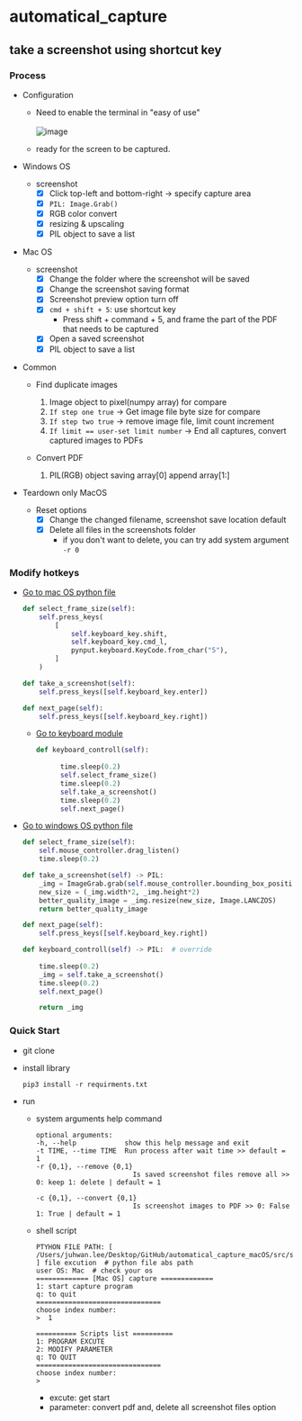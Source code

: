 # automatical_capture

## take a screenshot using shortcut key

### Process
- Configuration
    - Need to enable the terminal in "easy of use"
      <br>
      <br>
          ![image](https://github.com/LeeJuHwan/automatical_capture_macOS/assets/118493627/72a795b6-bbd0-496e-9963-300e27c47528)

    - ready for the screen to be captured.

    
- Windows OS
    - screenshot
        - [x] Click top-left and bottom-right -> specify capture area
        - [x] `PIL: Image.Grab()`
        - [x] RGB color convert
        - [x] resizing & upscaling
        - [x] PIL object to save a list

- Mac OS
    - screenshot
        - [x] Change the folder where the screenshot will be saved
        - [x] Change the screenshot saving format
        - [x] Screenshot preview option turn off
        - [x] `cmd + shift + 5`: use shortcut key
            - Press shift + command + 5, and frame the part of the PDF that needs to be captured
        - [x] Open a saved screenshot
        - [x] PIL object to save a list

- Common
    - Find duplicate images
        1. Image object to pixel(numpy array) for compare
        2. `If step one true` -> Get image file byte size for compare
        3. `If step two true` -> remove image file, limit count increment
        4. `If limit == user-set limit number` -> End all captures, convert captured images to PDFs

    - Convert PDF
        1. PIL(RGB) object saving array[0] append array[1:]

- Teardown only MacOS
    - Reset options
        - [x] Change the changed filename, screenshot save location default
        - [x] Delete all files in the screenshots folder
            - if you don't want to delete, you can try add system argument `-r 0`

### Modify hotkeys
- [Go to mac OS python file](./src/capture/capture_mac_os.py)
    ```python
    def select_frame_size(self):
        self.press_keys(
            [
                self.keyboard_key.shift,
                self.keyboard_key.cmd_l,
                pynput.keyboard.KeyCode.from_char("5"),
            ]
        )

    def take_a_screenshot(self):
        self.press_keys([self.keyboard_key.enter])

    def next_page(self):
        self.press_keys([self.keyboard_key.right])
    ```
    - [Go to keyboard module](./src/common/settings/setup_keyboard.py)
      ```python
      def keyboard_controll(self):
    
            time.sleep(0.2)
            self.select_frame_size()
            time.sleep(0.2)
            self.take_a_screenshot()
            time.sleep(0.2)
            self.next_page()
      ```

- [Go to windows OS python file](./src/capture/capture_windows_os.py)
    ```python
    def select_frame_size(self):
        self.mouse_controller.drag_listen()
        time.sleep(0.2)

    def take_a_screenshot(self) -> PIL:
        _img = ImageGrab.grab(self.mouse_controller.bounding_box_position)  # screen capture -> PIL Object
        new_size = (_img.width*2, _img.height*2)
        better_quality_image = _img.resize(new_size, Image.LANCZOS)
        return better_quality_image

    def next_page(self):
        self.press_keys([self.keyboard_key.right])

    def keyboard_controll(self) -> PIL:  # override
        
        time.sleep(0.2)
        _img = self.take_a_screenshot()
        time.sleep(0.2)
        self.next_page()

        return _img
    ```


### Quick Start
- git clone
- install library
    ```
    pip3 install -r requirments.txt
    ```
    
- run
    - system arguments help command
        ```
        optional arguments:
        -h, --help            show this help message and exit
        -t TIME, --time TIME  Run process after wait time >> default = 1
        -r {0,1}, --remove {0,1}
                                Is saved screenshot files remove all >> 0: keep 1: delete | default = 1

        -c {0,1}, --convert {0,1}
                                Is screenshot images to PDF >> 0: False 1: True | default = 1
        ```

    - shell script
        ```
        PTYHON FILE PATH: [ /Users/juhwan.lee/Desktop/GitHub/automatical_capture_macOS/src/save_capture.py ] file excution  # python file abs path
        user OS: Mac  # check your os
        ============= [Mac OS] capture =============
        1: start capture program
        q: to quit
        ===============================
        choose index number: 
        >  1

        ========== Scripts list ==========
        1: PROGRAM EXCUTE
        2: MODIFY PARAMETER
        q: TO QUIT
        ===============================
        choose index number:
        > 
        ```
        - excute: get start
        - parameter: convert pdf and, delete all screenshot files option

